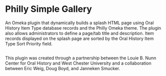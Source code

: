 # Philly Simple Gallery
An Omeka plugin that dynamically builds a splash HTML page using Oral History Item Type database records and the Philly Omeka theme.  The plugin also allows administrators to define a page/tab title and description.  Item records displayed on the splash page are sorted by the Oral History Item Type Sort Priority field.

##
This plugin was created through a partnership between the Louie B. Nunn Center for Oral History and West Chester University and a collaboration between Eric Weig, Doug Boyd, and Janneken Smucker.   
